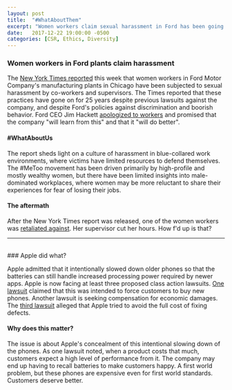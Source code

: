 ```yaml
---
layout: post
title:  "#WhatAboutThem"
excerpt: "Women workers claim sexual harassment in Ford has been going on for 25 years. Apple is facing lawsuits for intentionally slowing down older phones."
date:   2017-12-22 19:00:00 -0500
categories: [CSR, Ethics, Diversity]
---
```


### Women workers in Ford plants claim harassment

The [New York Times reported](https://www.nytimes.com/interactive/2017/12/19/us/ford-chicago-sexual-harassment.html) this week that women workers in Ford Motor Company's manufacturing plants in Chicago have been subjected to sexual harassment by co-workers and supervisors. The Times reported that these practices have gone on for 25 years despite previous lawsuits against the company, and despite Ford's policies against discrimination and boorish behavior. Ford CEO Jim Hackett [apologized to workers](https://www.nytimes.com/2017/12/21/us/ford-apology-sexual-harassment.html) and promised that the company "will learn from this" and that it "will do better".

#### #WhatAboutUs

The report sheds light on a culture of harassment in blue-collared work environments, where victims have limited resources to defend themselves. The #MeToo movement has been driven primarily by high-profile and mostly wealthy women, but there have been limited insights into male-dominated workplaces, where women may be more reluctant to share their experiences for fear of losing their jobs.

#### The aftermath

After the New York Times report was released, one of the women workers was [retaliated against](https://www.cbsnews.com/videos/nyts-jodi-kantor-on-misconduct-allegations-at-ford-work-was-used-as-leverage/). Her supervisor cut her hours. How f'd up is that?

* * *
<br />
### Apple did what?

Apple admitted that it intentionally slowed down older phones so that the batteries can still handle increased processing power required by newer apps. Apple is now facing at least three proposed class action lawsuits. [One lawsuit](https://www.theguardian.com/technology/2017/dec/22/apple-lawsuits-intentional-slowing-older-iphones) claimed that this was intended to force customers to buy new phones. Another lawsuit is seeking compensation for economic damages. The [third lawsuit](http://appleinsider.com/articles/17/12/22/third-iphone-battery-lawsuit-says-apple-used-slowdowns-to-avoid-fixing-defects) alleged that Apple tried to avoid the full cost of fixing defects.

#### Why does this matter?

The issue is about Apple's concealment of this intentional slowing down of the phones. As one lawsuit noted, when a product costs that much, customers expect a high level of performance from it. The company may end up having to recall batteries to make customers happy. A first world problem, but these phones are expensive even for first world standards. Customers deserve better.
